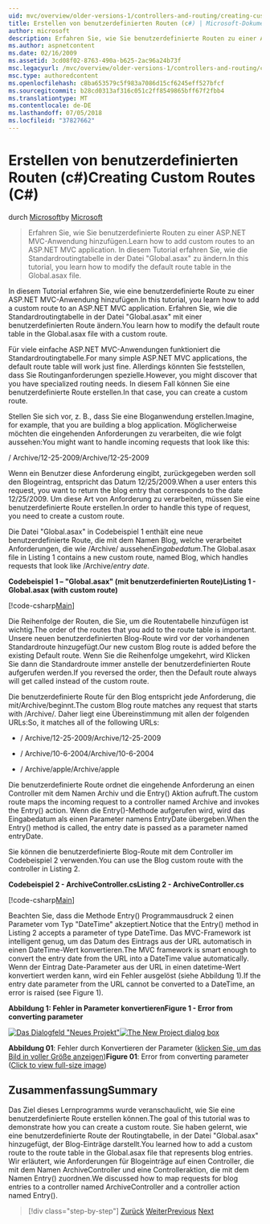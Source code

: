 ```yaml
---
uid: mvc/overview/older-versions-1/controllers-and-routing/creating-custom-routes-cs
title: Erstellen von benutzerdefinierten Routen (c#) | Microsoft-Dokumentation
author: microsoft
description: Erfahren Sie, wie Sie benutzerdefinierte Routen zu einer ASP.NET MVC-Anwendung hinzufügen. In diesem Tutorial erfahren Sie, wie die Standardroutingtabelle in der Datei "Global.asax" zu ändern.
ms.author: aspnetcontent
ms.date: 02/16/2009
ms.assetid: 3cd08f02-8763-490a-b625-2ac96a24b73f
msc.legacyurl: /mvc/overview/older-versions-1/controllers-and-routing/creating-custom-routes-cs
msc.type: authoredcontent
ms.openlocfilehash: c8ba653579c5f983a7086d15cf6245eff527bfcf
ms.sourcegitcommit: b28cd0313af316c051c2ff8549865bff67f2fbb4
ms.translationtype: MT
ms.contentlocale: de-DE
ms.lasthandoff: 07/05/2018
ms.locfileid: "37827662"
---
```

<a name="creating-custom-routes-c"></a><span data-ttu-id="fdd3f-104">Erstellen von benutzerdefinierten Routen (c#)</span><span class="sxs-lookup"><span data-stu-id="fdd3f-104">Creating Custom Routes (C#)</span></span>
====================
<span data-ttu-id="fdd3f-105">durch [Microsoft](https://github.com/microsoft)</span><span class="sxs-lookup"><span data-stu-id="fdd3f-105">by [Microsoft](https://github.com/microsoft)</span></span>

> <span data-ttu-id="fdd3f-106">Erfahren Sie, wie Sie benutzerdefinierte Routen zu einer ASP.NET MVC-Anwendung hinzufügen.</span><span class="sxs-lookup"><span data-stu-id="fdd3f-106">Learn how to add custom routes to an ASP.NET MVC application.</span></span> <span data-ttu-id="fdd3f-107">In diesem Tutorial erfahren Sie, wie die Standardroutingtabelle in der Datei "Global.asax" zu ändern.</span><span class="sxs-lookup"><span data-stu-id="fdd3f-107">In this tutorial, you learn how to modify the default route table in the Global.asax file.</span></span>


<span data-ttu-id="fdd3f-108">In diesem Tutorial erfahren Sie, wie eine benutzerdefinierte Route zu einer ASP.NET MVC-Anwendung hinzufügen.</span><span class="sxs-lookup"><span data-stu-id="fdd3f-108">In this tutorial, you learn how to add a custom route to an ASP.NET MVC application.</span></span> <span data-ttu-id="fdd3f-109">Erfahren Sie, wie die Standardroutingtabelle in der Datei "Global.asax" mit einer benutzerdefinierten Route ändern.</span><span class="sxs-lookup"><span data-stu-id="fdd3f-109">You learn how to modify the default route table in the Global.asax file with a custom route.</span></span>

<span data-ttu-id="fdd3f-110">Für viele einfache ASP.NET MVC-Anwendungen funktioniert die Standardroutingtabelle.</span><span class="sxs-lookup"><span data-stu-id="fdd3f-110">For many simple ASP.NET MVC applications, the default route table will work just fine.</span></span> <span data-ttu-id="fdd3f-111">Allerdings könnten Sie feststellen, dass Sie Routinganforderungen spezielle.</span><span class="sxs-lookup"><span data-stu-id="fdd3f-111">However, you might discover that you have specialized routing needs.</span></span> <span data-ttu-id="fdd3f-112">In diesem Fall können Sie eine benutzerdefinierte Route erstellen.</span><span class="sxs-lookup"><span data-stu-id="fdd3f-112">In that case, you can create a custom route.</span></span>

<span data-ttu-id="fdd3f-113">Stellen Sie sich vor, z. B., dass Sie eine Bloganwendung erstellen.</span><span class="sxs-lookup"><span data-stu-id="fdd3f-113">Imagine, for example, that you are building a blog application.</span></span> <span data-ttu-id="fdd3f-114">Möglicherweise möchten die eingehenden Anforderungen zu verarbeiten, die wie folgt aussehen:</span><span class="sxs-lookup"><span data-stu-id="fdd3f-114">You might want to handle incoming requests that look like this:</span></span>

<span data-ttu-id="fdd3f-115">/ Archive/12-25-2009</span><span class="sxs-lookup"><span data-stu-id="fdd3f-115">/Archive/12-25-2009</span></span>

<span data-ttu-id="fdd3f-116">Wenn ein Benutzer diese Anforderung eingibt, zurückgegeben werden soll den Blogeintrag, entspricht das Datum 12/25/2009.</span><span class="sxs-lookup"><span data-stu-id="fdd3f-116">When a user enters this request, you want to return the blog entry that corresponds to the date 12/25/2009.</span></span> <span data-ttu-id="fdd3f-117">Um diese Art von Anforderung zu verarbeiten, müssen Sie eine benutzerdefinierte Route erstellen.</span><span class="sxs-lookup"><span data-stu-id="fdd3f-117">In order to handle this type of request, you need to create a custom route.</span></span>

<span data-ttu-id="fdd3f-118">Die Datei "Global.asax" in Codebeispiel 1 enthält eine neue benutzerdefinierte Route, die mit dem Namen Blog, welche verarbeitet Anforderungen, die wie /Archive/ aussehen*Eingabedatum*.</span><span class="sxs-lookup"><span data-stu-id="fdd3f-118">The Global.asax file in Listing 1 contains a new custom route, named Blog, which handles requests that look like /Archive/*entry date*.</span></span>

<span data-ttu-id="fdd3f-119">**Codebeispiel 1 – "Global.asax" (mit benutzerdefinierten Route)**</span><span class="sxs-lookup"><span data-stu-id="fdd3f-119">**Listing 1 - Global.asax (with custom route)**</span></span>

[!code-csharp[Main](creating-custom-routes-cs/samples/sample1.cs)]

<span data-ttu-id="fdd3f-120">Die Reihenfolge der Routen, die Sie, um die Routentabelle hinzufügen ist wichtig.</span><span class="sxs-lookup"><span data-stu-id="fdd3f-120">The order of the routes that you add to the route table is important.</span></span> <span data-ttu-id="fdd3f-121">Unsere neuen benutzerdefinierten Blog-Route wird vor der vorhandenen Standardroute hinzugefügt.</span><span class="sxs-lookup"><span data-stu-id="fdd3f-121">Our new custom Blog route is added before the existing Default route.</span></span> <span data-ttu-id="fdd3f-122">Wenn Sie die Reihenfolge umgekehrt, wird Klicken Sie dann die Standardroute immer anstelle der benutzerdefinierten Route aufgerufen werden.</span><span class="sxs-lookup"><span data-stu-id="fdd3f-122">If you reversed the order, then the Default route always will get called instead of the custom route.</span></span>

<span data-ttu-id="fdd3f-123">Die benutzerdefinierte Route für den Blog entspricht jede Anforderung, die mit/Archive/beginnt.</span><span class="sxs-lookup"><span data-stu-id="fdd3f-123">The custom Blog route matches any request that starts with /Archive/.</span></span> <span data-ttu-id="fdd3f-124">Daher liegt eine Übereinstimmung mit allen der folgenden URLs:</span><span class="sxs-lookup"><span data-stu-id="fdd3f-124">So, it matches all of the following URLs:</span></span>

- <span data-ttu-id="fdd3f-125">/ Archive/12-25-2009</span><span class="sxs-lookup"><span data-stu-id="fdd3f-125">/Archive/12-25-2009</span></span>

- <span data-ttu-id="fdd3f-126">/ Archive/10-6-2004</span><span class="sxs-lookup"><span data-stu-id="fdd3f-126">/Archive/10-6-2004</span></span>

- <span data-ttu-id="fdd3f-127">/ Archive/apple</span><span class="sxs-lookup"><span data-stu-id="fdd3f-127">/Archive/apple</span></span>

<span data-ttu-id="fdd3f-128">Die benutzerdefinierte Route ordnet die eingehende Anforderung an einen Controller mit dem Namen Archiv und die Entry() Aktion aufruft.</span><span class="sxs-lookup"><span data-stu-id="fdd3f-128">The custom route maps the incoming request to a controller named Archive and invokes the Entry() action.</span></span> <span data-ttu-id="fdd3f-129">Wenn die Entry()-Methode aufgerufen wird, wird das Eingabedatum als einen Parameter namens EntryDate übergeben.</span><span class="sxs-lookup"><span data-stu-id="fdd3f-129">When the Entry() method is called, the entry date is passed as a parameter named entryDate.</span></span>

<span data-ttu-id="fdd3f-130">Sie können die benutzerdefinierte Blog-Route mit dem Controller im Codebeispiel 2 verwenden.</span><span class="sxs-lookup"><span data-stu-id="fdd3f-130">You can use the Blog custom route with the controller in Listing 2.</span></span>

<span data-ttu-id="fdd3f-131">**Codebeispiel 2 - ArchiveController.cs**</span><span class="sxs-lookup"><span data-stu-id="fdd3f-131">**Listing 2 - ArchiveController.cs**</span></span>

[!code-csharp[Main](creating-custom-routes-cs/samples/sample2.cs)]

<span data-ttu-id="fdd3f-132">Beachten Sie, dass die Methode Entry() Programmausdruck 2 einen Parameter vom Typ "DateTime" akzeptiert.</span><span class="sxs-lookup"><span data-stu-id="fdd3f-132">Notice that the Entry() method in Listing 2 accepts a parameter of type DateTime.</span></span> <span data-ttu-id="fdd3f-133">Das MVC-Framework ist intelligent genug, um das Datum des Eintrags aus der URL automatisch in einen DateTime-Wert konvertieren.</span><span class="sxs-lookup"><span data-stu-id="fdd3f-133">The MVC framework is smart enough to convert the entry date from the URL into a DateTime value automatically.</span></span> <span data-ttu-id="fdd3f-134">Wenn der Eintrag Date-Parameter aus der URL in einen datetime-Wert konvertiert werden kann, wird ein Fehler ausgelöst (siehe Abbildung 1).</span><span class="sxs-lookup"><span data-stu-id="fdd3f-134">If the entry date parameter from the URL cannot be converted to a DateTime, an error is raised (see Figure 1).</span></span>

<span data-ttu-id="fdd3f-135">**Abbildung 1: Fehler in Parameter konvertieren**</span><span class="sxs-lookup"><span data-stu-id="fdd3f-135">**Figure 1 - Error from converting parameter**</span></span>


<span data-ttu-id="fdd3f-136">[![Das Dialogfeld "Neues Projekt"](creating-custom-routes-cs/_static/image1.jpg)](creating-custom-routes-cs/_static/image1.png)</span><span class="sxs-lookup"><span data-stu-id="fdd3f-136">[![The New Project dialog box](creating-custom-routes-cs/_static/image1.jpg)](creating-custom-routes-cs/_static/image1.png)</span></span>

<span data-ttu-id="fdd3f-137">**Abbildung 01**: Fehler durch Konvertieren der Parameter ([klicken Sie, um das Bild in voller Größe anzeigen](creating-custom-routes-cs/_static/image2.png))</span><span class="sxs-lookup"><span data-stu-id="fdd3f-137">**Figure 01**: Error from converting parameter ([Click to view full-size image](creating-custom-routes-cs/_static/image2.png))</span></span>


## <a name="summary"></a><span data-ttu-id="fdd3f-138">Zusammenfassung</span><span class="sxs-lookup"><span data-stu-id="fdd3f-138">Summary</span></span>

<span data-ttu-id="fdd3f-139">Das Ziel dieses Lernprogramms wurde veranschaulicht, wie Sie eine benutzerdefinierte Route erstellen können.</span><span class="sxs-lookup"><span data-stu-id="fdd3f-139">The goal of this tutorial was to demonstrate how you can create a custom route.</span></span> <span data-ttu-id="fdd3f-140">Sie haben gelernt, wie eine benutzerdefinierte Route der Routingtabelle, in der Datei "Global.asax" hinzugefügt, der Blog-Einträge darstellt.</span><span class="sxs-lookup"><span data-stu-id="fdd3f-140">You learned how to add a custom route to the route table in the Global.asax file that represents blog entries.</span></span> <span data-ttu-id="fdd3f-141">Wir erläutert, wie Anforderungen für Blogeinträge auf einen Controller, die mit dem Namen ArchiveController und eine Controlleraktion, die mit dem Namen Entry() zuordnen.</span><span class="sxs-lookup"><span data-stu-id="fdd3f-141">We discussed how to map requests for blog entries to a controller named ArchiveController and a controller action named Entry().</span></span>

> [!div class="step-by-step"]
> <span data-ttu-id="fdd3f-142">[Zurück](aspnet-mvc-controllers-overview-cs.md)
> [Weiter](creating-a-route-constraint-cs.md)</span><span class="sxs-lookup"><span data-stu-id="fdd3f-142">[Previous](aspnet-mvc-controllers-overview-cs.md)
[Next](creating-a-route-constraint-cs.md)</span></span>
